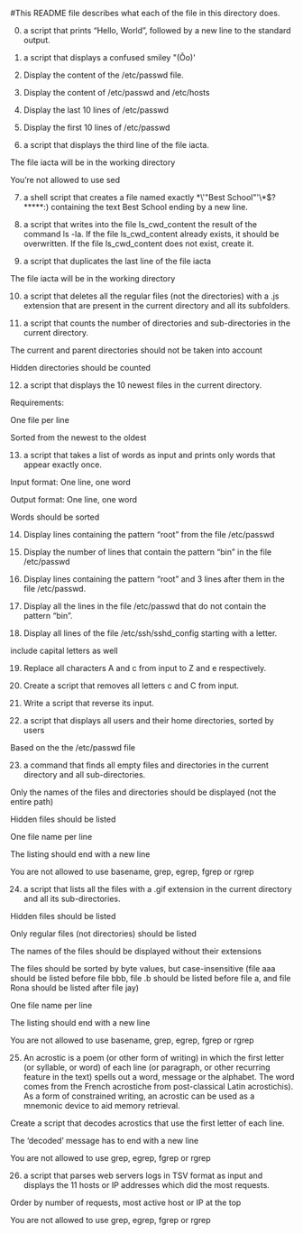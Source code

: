 #This README file describes what each of the file in this directory does.

0. a script that prints “Hello, World”, followed by a new line to the standard output.

1. a script that displays a confused smiley "(Ôo)'

2. Display the content of the /etc/passwd file.

3. Display the content of /etc/passwd and /etc/hosts

4. Display the last 10 lines of /etc/passwd

5. Display the first 10 lines of /etc/passwd

6. a script that displays the third line of the file iacta.

The file iacta will be in the working directory

You’re not allowed to use sed 

7. a shell script that creates a file named exactly \*\\'"Best School"\'\\*$\?\*\*\*\*\*:) containing the text Best School ending by a new line.

8. a script that writes into the file ls_cwd_content the result of the command ls -la. If the file ls_cwd_content already exists, it should be overwritten. If the file ls_cwd_content does not exist, create it.

9. a script that duplicates the last line of the file iacta

The file iacta will be in the working directory

10. a script that deletes all the regular files (not the directories) with a .js extension that are present in the current directory and all its subfolders.

11.  a script that counts the number of directories and sub-directories in the current directory.

The current and parent directories should not be taken into account

Hidden directories should be counted

12. a script that displays the 10 newest files in the current directory.

Requirements:

One file per line

Sorted from the newest to the oldest

13.  a script that takes a list of words as input and prints only words that appear exactly once.

Input format: One line, one word

Output format: One line, one word

Words should be sorted

14. Display lines containing the pattern “root” from the file /etc/passwd

15. Display the number of lines that contain the pattern “bin” in the file /etc/passwd

16. Display lines containing the pattern “root” and 3 lines after them in the file /etc/passwd.

17. Display all the lines in the file /etc/passwd that do not contain the pattern “bin”.

18. Display all lines of the file /etc/ssh/sshd_config starting with a letter.

include capital letters as well

19. Replace all characters A and c from input to Z and e respectively.

20. Create a script that removes all letters c and C from input.

21. Write a script that reverse its input.

22. a script that displays all users and their home directories, sorted by users

Based on the the /etc/passwd file

23. a command that finds all empty files and directories in the current directory and all sub-directories.

Only the names of the files and directories should be displayed (not the entire path)

Hidden files should be listed

One file name per line

The listing should end with a new line

You are not allowed to use basename, grep, egrep, fgrep or rgrep

24. a script that lists all the files with a .gif extension in the current directory and all its sub-directories.



Hidden files should be listed

Only regular files (not directories) should be listed

The names of the files should be displayed without their extensions

The files should be sorted by byte values, but case-insensitive (file aaa should be listed before file bbb, file .b should be listed before file a, and file Rona should be listed after file jay)

One file name per line

The listing should end with a new line

You are not allowed to use basename, grep, egrep, fgrep or rgrep

25. An acrostic is a poem (or other form of writing) in which the first letter (or syllable, or word) of each line (or paragraph, or other recurring feature in the text) spells out a word, message or the alphabet. The word comes from the French acrostiche from post-classical Latin acrostichis). As a form of constrained writing, an acrostic can be used as a mnemonic device to aid memory retrieval. 

Create a script that decodes acrostics that use the first letter of each line.

The ‘decoded’ message has to end with a new line

You are not allowed to use grep, egrep, fgrep or rgrep

26. a script that parses web servers logs in TSV format as input and displays the 11 hosts or IP addresses which did the most requests.



Order by number of requests, most active host or IP at the top

You are not allowed to use grep, egrep, fgrep or rgrep
